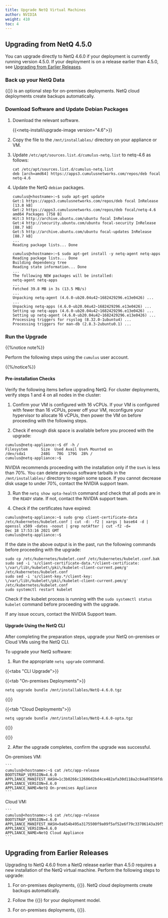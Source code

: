 ```yaml
---
title: Upgrade NetQ Virtual Machines
author: NVIDIA
weight: 410
toc: 4
---
```


## Upgrading from NetQ 4.5.0

You can upgrade directly to NetQ 4.6.0 if your deployment is currently running version 4.5.0. If your deployment is on a release earlier than 4.5.0, see [Upgrading from Earlier Releases](#upgrading-from-earlier-releases).
### Back up your NetQ Data

{{<link title="Back Up and Restore NetQ" text="Backing up your NetQ data">}} is an optional step for on-premises deployments. NetQ cloud deployments create backups automatically.

### Download Software and Update Debian Packages

1. Download the relevant software.

    {{<netq-install/upgrade-image version="4.6">}}

2. Copy the file to the `/mnt/installables/` directory on your appliance or VM.

3. Update `/etc/apt/sources.list.d/cumulus-netq.list` to netq-4.6 as follows:

    ```
    cat /etc/apt/sources.list.d/cumulus-netq.list
    deb [arch=amd64] https://apps3.cumulusnetworks.com/repos/deb focal netq-4.6
    ```

4. Update the NetQ `debian` packages.

    ```
    cumulus@<hostname>:~$ sudo apt-get update
    Get:1 https://apps3.cumulusnetworks.com/repos/deb focal InRelease [13.8 kB]
    Get:2 https://apps3.cumulusnetworks.com/repos/deb focal/netq-4.6 amd64 Packages [758 B]
    Hit:3 http://archive.ubuntu.com/ubuntu focal InRelease
    Get:4 http://security.ubuntu.com/ubuntu focal-security InRelease [88.7 kB]
    Get:5 http://archive.ubuntu.com/ubuntu focal-updates InRelease [88.7 kB]
    ...
    Reading package lists... Done
    ```

    ```
    cumulus@<hostname>:~$ sudo apt-get install -y netq-agent netq-apps
    Reading package lists... Done
    Building dependency tree
    Reading state information... Done
    ...
    The following NEW packages will be installed:
    netq-agent netq-apps
    ...
    Fetched 39.8 MB in 3s (13.5 MB/s)
    ...
    Unpacking netq-agent (4.6.0-ub20.04u42~1682429296.e13e0426) ...
    ...
    Unpacking netq-apps (4.6.0-ub20.04u42~1682429296.e13e0426) ...
    Setting up netq-apps (4.6.0-ub20.04u42~1682429296.e13e0426) ...
    Setting up netq-agent (4.6.0-ub20.04u42~1682429296.e13e0426) ...
    Processing triggers for rsyslog (8.32.0-1ubuntu4) ...
    Processing triggers for man-db (2.8.3-2ubuntu0.1) ...
    ```
### Run the Upgrade

{{%notice note%}}

Perform the following steps using the `cumulus` user account.

{{%/notice%}}
#### Pre-installation Checks

Verify the following items before upgrading NetQ. For cluster deployments, verify steps 1 and 4 on all nodes in the cluster:

1. Confirm your VM is configured with 16 vCPUs. If your VM is configured with fewer than 16 vCPUs, power off your VM, reconfigure your hypervisor to allocate 16 vCPUs, then power the VM on before proceeding with the following steps.

2. Check if enough disk space is available before you proceed with the upgrade:

```
cumulus@netq-appliance:~$ df -h /
Filesystem      Size  Used Avail Use% Mounted on
/dev/sda1       248G   70G  179G  28% /
cumulus@netq-appliance:~$
```
NVIDIA recommends proceeding with the installation only if the `Use%` is less than 70%. You can delete previous software tarballs in the `/mnt/installables/` directory to regain some space. If you cannot decrease disk usage to under 70%, contact the NVIDIA support team.

3. Run the `netq show opta-health` command and check that all pods are in the `READY` state. If not, contact the NVIDIA support team.

4. Check if the certificates have expired:

```
cumulus@netq-appliance:~$ sudo grep client-certificate-data /etc/kubernetes/kubelet.conf | cut -d: -f2 | xargs | base64 -d | openssl x509 -dates -noout | grep notAfter | cut -f2 -d=
Dec 18 17:53:16 2021 GMT
cumulus@netq-appliance:~$
```

If the date in the above output is in the past, run the following commands before proceeding with the upgrade:
```
sudo cp /etc/kubernetes/kubelet.conf /etc/kubernetes/kubelet.conf.bak
sudo sed -i 's/client-certificate-data.*/client-certificate: \/var\/lib\/kubelet\/pki\/kubelet-client-current.pem/g' /etc/kubernetes/kubelet.conf
sudo sed -i 's/client-key.*/client-key: \/var\/lib\/kubelet\/pki\/kubelet-client-current.pem/g' /etc/kubernetes/kubelet.conf
sudo systemctl restart kubelet
```

Check if the kubelet process is running with the `sudo systemctl status kubelet` command before proceeding with the upgrade.

If any issue occurs, contact the NVIDIA Support team.

#### Upgrade Using the NetQ CLI

After completing the preparation steps, upgrade your NetQ on-premises or Cloud VMs using the NetQ CLI.

To upgrade your NetQ software:

1. Run the appropriate `netq upgrade` command.

{{<tabs "CLI Upgrade">}}

{{<tab "On-premises Deployments">}}

```
netq upgrade bundle /mnt/installables/NetQ-4.6.0.tgz
```

{{</tab>}}

{{<tab "Cloud Deployments">}}

```
netq upgrade bundle /mnt/installables/NetQ-4.6.0-opta.tgz
```

{{</tab>}}

{{</tabs>}}

2. After the upgrade completes, confirm the upgrade was successful.

On-premises VM:

    ```
    cumulus@<hostname>:~$ cat /etc/app-release
    BOOTSTRAP_VERSION=4.6.0
    APPLIANCE_MANIFEST_HASH=1c3b0266c12606d2bd4ce482afa30d118a2c84a07850fda3376c716514edce05
    APPLIANCE_VERSION=4.6.0
    APPLIANCE_NAME=NetQ On-premises Appliance
    ```

Cloud VM:

    ```
    cumulus@<hostname>:~$ cat /etc/app-release
    BOOTSTRAP_VERSION=4.6.0
    APPLIANCE_MANIFEST_HASH=9a654b495a3175500f9a09f5af52e6f79c33706143a39f54b980a43a254fa2dd
    APPLIANCE_VERSION=4.6.0
    APPLIANCE_NAME=NetQ Cloud Appliance
    ```

## Upgrading from Earlier Releases

Upgrading to NetQ 4.6.0 from a NetQ release earlier than 4.5.0 requires a new installation of the NetQ virtual machine. Perform the following steps to upgrade:

1. For on-premises deployments, {{<link title="Back Up and Restore NetQ" text="back up your existing NetQ data">}}. NetQ cloud deployments create backups automatically.

2. Follow the {{<link title="Install the NetQ System" text="installation process">}} for your deployment model.

3. For on-premises deployments, {{<link title="Back Up and Restore NetQ/#restore-your-netq-data" text="restore your NetQ data">}}.
